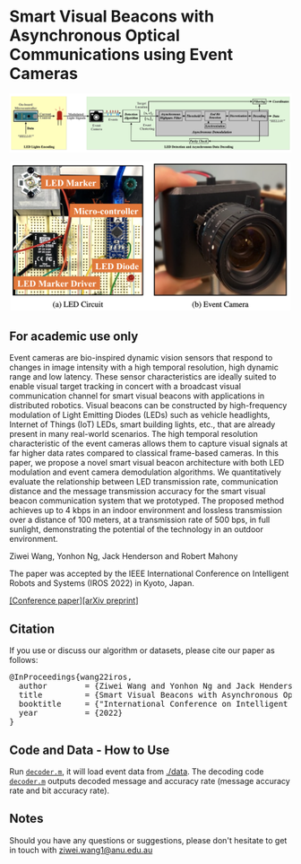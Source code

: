 # Smart Visual Beacons with Asynchronous Optical Communications using Event Cameras

<p align="center">
  <a href="https://arxiv.org/abs/2208.01710">
    <img src="figures/pipeline.png" alt="Smart Visual Beacons with Asynchronous Optical Communications using Event Cameras" width="1000"/>
  </a>
</p>

<p align="center">
  <a href="https://arxiv.org/abs/2208.01710">
    <img src="figures/system.png" alt="Smart Visual Beacons with Asynchronous Optical Communications using Event Cameras" width="500"/>
  </a>
</p>


## For academic use only
Event cameras are bio-inspired dynamic vision sensors that respond to changes in image intensity with a high temporal resolution, high dynamic range and low latency. These sensor characteristics are ideally suited to enable visual target tracking in concert with a broadcast visual communication channel for smart visual beacons with applications in distributed robotics. Visual beacons can be constructed by high-frequency modulation of Light Emitting Diodes (LEDs) such as vehicle headlights, Internet of Things (IoT) LEDs, smart building lights, etc., that are already present in many real-world scenarios. The high temporal resolution characteristic of the event cameras allows them to capture visual signals at far higher data rates compared to classical frame-based cameras. In this paper, we propose a novel smart visual beacon architecture with both LED modulation and event camera demodulation algorithms. We quantitatively evaluate the relationship between LED transmission rate, communication distance and the message transmission accuracy for the smart visual beacon communication system that we prototyped. The proposed method achieves up to 4 kbps in an indoor environment and lossless transmission over a distance of 100 meters, at a transmission rate of 500 bps, in full sunlight, demonstrating the potential of the technology in an outdoor environment.


Ziwei Wang, Yonhon Ng, Jack Henderson and Robert Mahony

The paper was accepted by the IEEE International Conference on Intelligent Robots and Systems (IROS 2022) in Kyoto, Japan.

[[Conference paper]](https://ieeexplore.ieee.org/stamp/stamp.jsp?arnumber=9982016)[[arXiv preprint]](https://arxiv.org/abs/2208.01710)

## Citation
If you use or discuss our algorithm or datasets, please cite our paper as follows:
<pre>
@InProceedings{wang22iros,
  author        = {Ziwei Wang and Yonhon Ng and Jack Henderson and Robert Mahony},
  title         = {Smart Visual Beacons with Asynchronous Optical Communications using Event Cameras},
  booktitle     = {"International Conference on Intelligent Robots and Systems (IROS 2022)" },
  year          = {2022}
}
</pre>

## Code and Data - How to Use
Run [`decoder.m`](https://github.com/ziweiWWANG/Event-Beacon-Communication/blob/master/decoder.m), it will load event data from [./data](https://github.com/ziweiWWANG/Event-Beacon-Communication/tree/master/data/bright-led-outdoor). 
The decoding code [`decoder.m`](https://github.com/ziweiWWANG/Event-Beacon-Communication/blob/master/decoder.m) outputs decoded message and accuracy rate (message accuracy rate and bit accuracy rate).


## Notes
Should you have any questions or suggestions, please don't hesitate to get in touch with ziwei.wang1@anu.edu.au



